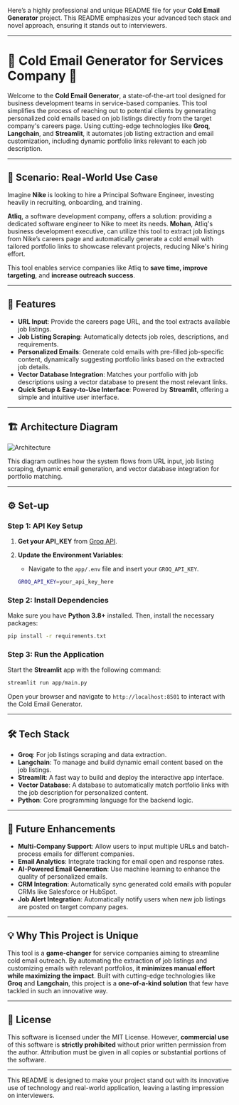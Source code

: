 Here’s a highly professional and unique README file for your **Cold Email Generator** project. This README emphasizes your advanced tech stack and novel approach, ensuring it stands out to interviewers.

---

# 📧 Cold Email Generator for Services Company 🚀

Welcome to the **Cold Email Generator**, a state-of-the-art tool designed for business development teams in service-based companies. This tool simplifies the process of reaching out to potential clients by generating personalized cold emails based on job listings directly from the target company's careers page. Using cutting-edge technologies like **Groq**, **Langchain**, and **Streamlit**, it automates job listing extraction and email customization, including dynamic portfolio links relevant to each job description.

---

## 🚀 Scenario: Real-World Use Case

Imagine **Nike** is looking to hire a Principal Software Engineer, investing heavily in recruiting, onboarding, and training. 

**Atliq**, a software development company, offers a solution: providing a dedicated software engineer to Nike to meet its needs. **Mohan**, Atliq's business development executive, can utilize this tool to extract job listings from Nike’s careers page and automatically generate a cold email with tailored portfolio links to showcase relevant projects, reducing Nike's hiring effort.

This tool enables service companies like Atliq to **save time, improve targeting**, and **increase outreach success**.

---

## 🌟 Features

- **URL Input**: Provide the careers page URL, and the tool extracts available job listings.
- **Job Listing Scraping**: Automatically detects job roles, descriptions, and requirements.
- **Personalized Emails**: Generate cold emails with pre-filled job-specific content, dynamically suggesting portfolio links based on the extracted job details.
- **Vector Database Integration**: Matches your portfolio with job descriptions using a vector database to present the most relevant links.
- **Quick Setup & Easy-to-Use Interface**: Powered by **Streamlit**, offering a simple and intuitive user interface.

---

## 🏗️ Architecture Diagram

![Architecture](img.png)

This diagram outlines how the system flows from URL input, job listing scraping, dynamic email generation, and vector database integration for portfolio matching.

---

## ⚙️ Set-up

### Step 1: API Key Setup

1. **Get your API_KEY** from [Groq API](https://console.groq.com/keys).
2. **Update the Environment Variables**:
   - Navigate to the `app/.env` file and insert your `GROQ_API_KEY`.

   ```bash
   GROQ_API_KEY=your_api_key_here
   ```

### Step 2: Install Dependencies

Make sure you have **Python 3.8+** installed. Then, install the necessary packages:

```bash
pip install -r requirements.txt
```

### Step 3: Run the Application

Start the **Streamlit** app with the following command:

```bash
streamlit run app/main.py
```

Open your browser and navigate to `http://localhost:8501` to interact with the Cold Email Generator.

---

## 🛠️ Tech Stack

- **Groq**: For job listings scraping and data extraction.
- **Langchain**: To manage and build dynamic email content based on the job listings.
- **Streamlit**: A fast way to build and deploy the interactive app interface.
- **Vector Database**: A database to automatically match portfolio links with the job description for personalized content.
- **Python**: Core programming language for the backend logic.

---

## 🔮 Future Enhancements

- **Multi-Company Support**: Allow users to input multiple URLs and batch-process emails for different companies.
- **Email Analytics**: Integrate tracking for email open and response rates.
- **AI-Powered Email Generation**: Use machine learning to enhance the quality of personalized emails.
- **CRM Integration**: Automatically sync generated cold emails with popular CRMs like Salesforce or HubSpot.
- **Job Alert Integration**: Automatically notify users when new job listings are posted on target company pages.

---

## 💡 Why This Project is Unique

This tool is a **game-changer** for service companies aiming to streamline cold email outreach. By automating the extraction of job listings and customizing emails with relevant portfolios, **it minimizes manual effort while maximizing the impact**. Built with cutting-edge technologies like **Groq** and **Langchain**, this project is a **one-of-a-kind solution** that few have tackled in such an innovative way.

---

## 📜 License

This software is licensed under the MIT License. However, **commercial use** of this software is **strictly prohibited** without prior written permission from the author. Attribution must be given in all copies or substantial portions of the software.

---

This README is designed to make your project stand out with its innovative use of technology and real-world application, leaving a lasting impression on interviewers.
